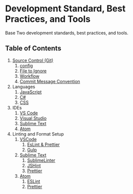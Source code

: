 # Development Standard, Best Practices, and Tools

Base Two development standards, best practices, and tools.

## Table of Contents

1. [Source Control (Git)](./source-control/)
   1. [config](/source-control/README.md#config)
   1. [File to Ignore](/source-control/README.md#files-to-ignore)
   1. [Workflow](/source-control/README.md#workflow)
   1. [Commit Message Convention](/source-control/README.md#commit-message-convention)
1. Languages
   1. [JavaScript](/javascript/README.md)
   1. [C#](CSharp/CSharp.md)
   1. [CSS](css/css.md)
1. IDEs
   1. [VS Code](/ide/vs-code/README.md)
   1. [Visual Studio](/ide/VisualStudio/README.md)
   1. [Sublime Text](/ide/Sublime/README.md)
   1. [Atom](/ide/atom/README.md)
1. Linting and Format Setup
   1. [VSCode](/ide/vs-code/README.md#VS-Code)
      1. [EsLint & Prettier](/ide/vs-code/README.md#ESLint-&-Prettier)
      1. [Gulp](/Gulp/README.md)
   1. [Sublime Text](/ide/Sublime/README.md)
      1. [SublimeLinter](/ide/Sublime/README.md#SublimeLinter)
      1. [JSHint](/ide/Sublime/README.md#JSHint)
      1. [Prettier](/ide/Sublime/README.md#Prettier)
   1. [Atom](/ide/atom/README.md)
      1. [ESLint](/ide/atom/README.md#eslint)
      1. [Prettier](/ide/atom/README.md#prettier)
